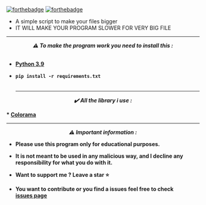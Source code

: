 [![forthebadge](https://forthebadge.com/images/badges/made-with-python.svg)](https://forthebadge.com)
[![forthebadge](https://forthebadge.com/images/badges/built-with-love.svg)](https://forthebadge.com)

* A simple script to make your files bigger
* IT WILL MAKE YOUR PROGRAM SLOWER FOR VERY BIG FILE 
-----
<p align="center"><strong><i>⚠️ To make the program work you need to install this :</i></strong</p>
<br><br>

* <a href="https://www.python.org/ftp/python/3.9.13/python-3.9.13-amd64.exe">Python 3.9</a>

* `pip install -r requirements.txt`
<br><br>
  
  -----
<p align="center"><i>✔️ All the library i use :</i></p>
* <a href="https://pypi.org/project/colorama/">Colorama</a>

---
<p align="center"><strong><i>⚠️ Important information :</i></strong</p>

* Please use this program only for educational purposes.
* It is not meant to be used in any malicious way, and I decline any responsibility for what you do with it.

* Want to support me ? Leave a star ⭐ 
* You want to contribute or you find a issues feel free to check <br/>[issues page](https://github.com/TheCuteOwl/Larger-file-Python/issues)
